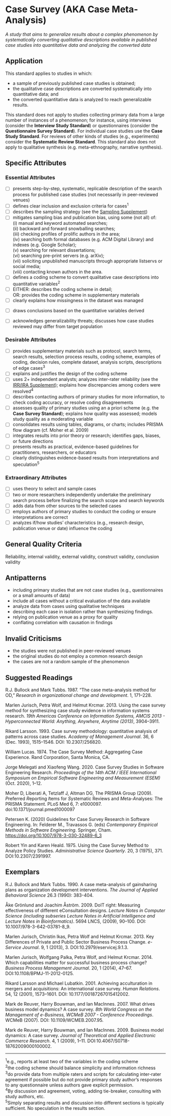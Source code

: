 # Case Survey (AKA Case Meta-Analysis)
<standard name="Case Survey">



*<desc>A study that aims to generalize results about a complex phenomenon by systematically converting qualitative descriptions available in published case studies into quantitative data and analyzing the converted data</desc>*



## Application

This standard applies to studies in which:
-	a sample of previously published case studies is obtained; 
-	the qualitative case descriptions are converted systematically into quantitative data; and
-	the converted quantitative data is analyzed to reach generalizable results.

This standard does not apply to studies collecting primary data from a large number of instances of a phenomenon; for instance, using interviews (consider the **Interview Study Standard**) or questionnaires (consider the **Questionnaire Survey Standard**). For individual case studies use the **Case Study Standard**. For reviews of other kinds of studies (e.g., experiments) consider the **Systematic Review Standard**. This standard also does not apply to qualitative synthesis (e.g. meta-ethnography, narrative synthesis). 

## Specific Attributes

### Essential Attributes
<checklist name="Essential">

<intro>


<method>

- [ ]   presents step-by-step, systematic, replicable description of the search process for published case studies (not necessarily in peer-reviewed venues)
- [ ]   defines clear inclusion and exclusion criteria for cases<sup><a class="footnote footnote_ref">1</a></sup>
- [ ]   describes the sampling strategy (see the [Sampling Supplement](https://github.com/acmsigsoft/EmpiricalStandards/blob/master/docs/supplements/Sampling.md))
- [ ]   mitigates sampling bias and publication bias, using some (not all) of:   
(i) manual and keyword automated searches;   
(ii) backward and forward snowballing searches;   
(iii) checking profiles of prolific authors in the area;   
(iv) searching both formal databases (e.g. ACM Digital Library) and indexes (e.g. Google Scholar);   
(v) searching for relevant dissertations;  
(vi) searching pre-print servers (e.g. arXiv);   
(vii) soliciting unpublished manuscripts through appropriate listservs or social media;   
(viii) contacting known authors in the area.   
- [ ]   defines a coding scheme to convert qualitative case descriptions into quantitative variables<sup><a class="footnote footnote_ref">2</a></sup>
- [ ]   EITHER: describes the coding scheme in detail;   
OR: provides the coding scheme in supplementary materials
- [ ]   clearly explains how missingness in the dataset was managed

<results>

- [ ]   draws conclusions based on the quantitative variables derived

<discussion>

- [ ]   acknowledges generalizability threats; discusses how case studies reviewed may differ from target population

<other>  
  
</checklist>

### Desirable Attributes
<checklist name="Desirable">

- [ ]   provides supplementary materials such as  protocol, search terms, search results, selection process results, coding scheme, examples of coding, decision rules, complete dataset, analysis scripts, descriptions of edge cases<sup><a class="footnote footnote_ref">3</a></sup>
- [ ]   explains and justifies the design of the coding scheme 
- [ ]   uses 2+ independent analysts; analyzes inter-rater reliability (see the [IRR/IRA Supplement](https://github.com/acmsigsoft/EmpiricalStandards/blob/master/docs/supplements/InterRaterReliabilityAndAgreement.md)); explains how discrepancies among coders were resolved<sup><a class="footnote footnote_ref">4</a></sup>
- [ ]   describes contacting authors of primary studies for more information, to check coding accuracy, or resolve coding disagreements
- [ ]   assesses quality of primary studies using an a priori scheme (e.g. the **Case Survey Standard**); explains how quality was assessed; models study quality as a moderating variable  
- [ ]   consolidates results using tables, diagrams, or charts; includes PRISMA flow diagram (cf. Moher et al. 2009)
- [ ]   integrates results into prior theory or research; identifies gaps, biases, or future directions
- [ ]   presents results as practical, evidence-based guidelines for practitioners, researchers, or educators
- [ ]   clearly distinguishes evidence-based results from interpretations and speculation<sup><a class="footnote footnote_ref">5</a></sup>
</checklist>

### Extraordinary Attributes
<checklist name="Extraordinary">

- [ ]   uses theory to select and sample cases
- [ ]   two or more researchers independently undertake the preliminary search process before finalizing the search scope and search keywords
- [ ]   adds data from other sources to the selected cases
- [ ]   employs authors of primary studies to conduct the coding or ensure interpretations are correct
- [ ]   analyzes if/how studies’ characteristics (e.g., research design, publication venue or date) influence the coding
</checklist>

## General Quality Criteria

Reliability, internal validity, external validity, construct validity, conclusion validity

## Antipatterns

-	including primary studies that are not case studies (e.g., questionnaires or a small amounts of data) 
-	include all cases without a critical evaluation of the data available  
-	analyze data from cases using qualitative techniques  
-	describing each case in isolation rather than synthesizing findings. 
-	relying on publication venue as a proxy for quality
-	conflating correlation with causation in findings 

## Invalid Criticisms

-	the studies were not published in peer-reviewed venues
-	the original studies do not employ a common research design
-	the cases are not a random sample of the phenomenon

## Suggested Readings

R.J. Bullock and Mark Tubbs. 1987. “The case meta-analysis method for OD,” *Research in organizational change and development*.  1, 171–228.

Marlen Jurisch, Petra Wolf, and Helmut Krcmar. 2013. Using the case survey method for synthesizing case study evidence in information systems research. *19th Americas Conference on Information Systems, AMCIS 2013 - Hyperconnected World: Anything, Anywhere, Anytime (2013)*, 3904–3911.

Rikard Larsson. 1993. Case survey methodology: quantitative analysis of patterns across case studies. *Academy of Management Journal*. 36, 6 (Dec. 1993), 1515–1546. DOI: 10.2307/256820.

William Lucas. 1974. The Case Survey Method: Aggregating Case Experience. Rand Corporation, Santa Monica, CA.

Jorge Melegati and Xiaofeng Wang. 2020. Case Survey Studies in Software Engineering Research. *Proceedings of the 14th ACM / IEEE International Symposium on Empirical Software Engineering and Measurement (ESEM)* (Oct. 2020), 1–12.

Moher D, Liberati A, Tetzlaff J, Altman DG, The PRISMA Group (2009). *P*referred *R*eporting *I*tems for *S*ystematic Reviews and *M*eta-*A*nalyses: The PRISMA Statement. PLoS Med 6, 7: e1000097. doi:10.1371/journal.pmed1000097  
  
Petersen K. (2020) Guidelines for Case Survey Research in Software Engineering. In: Felderer M., Travassos G. (eds) _Contemporary Empirical Methods in Software Engineering_. Springer, Cham. https://doi.org/10.1007/978-3-030-32489-6_3
  
Robert Yin and Karen Heald. 1975. Using the Case Survey Method to Analyze Policy Studies. *Administrative Science Quarterly*. 20, 3 (1975), 371. DOI:10.2307/2391997.


## Exemplars

R.J. Bullock and Mark Tubbs. 1990. A case meta-analysis of gainsharing plans as organization development interventions. *The Journal of Applied Behavioral Science* 26.3 (1990): 383-404.

Åke Grönlund and Joachim Åström. 2009. DoIT right: Measuring effectiveness of different eConsultation designs. *Lecture Notes in Computer Science (including subseries Lecture Notes in Artificial Intelligence and Lecture Notes in Bioinformatics)*. 5694 LNCS, (2009), 90–100. DOI: 10.1007/978-3-642-03781-8_9.

Marlen Jurisch, Christin Ikas, Petra Wolf and Helmut Krcmar. 2013. Key Differences of Private and Public Sector Business Process Change. *e-Service Journal*. 9, 1 (2013), 3. DOI:10.2979/eservicej.9.1.3.

Marlen Jurisch, Wolfgang Palka, Petra Wolf, and Helmut Krcmar. 2014. Which capabilities matter for successful business process change? *Business Process Management Journal*. 20, 1 (2014), 47–67. DOI:10.1108/BPMJ-11-2012-0125.

Rikard Larsson and Michael Lubatkin. 2001. Achieving acculturation in mergers and acquisitions: An international case survey. _Human Relations_. 54, 12 (2001), 1573–1601. DOI: 10.1177/00187267015412002.

Mark de Reuver, Harry Bouwman, and Ian MacInnes. 2007. What drives business model dynamics? A case survey. *8th World Congress on the Management of e-Business, WCMeB 2007 - Conference Proceedings*. WCMeB (2007). DOI: 10.1109/WCMEB.2007.95.

Mark de Reuver, Harry Bouwman, and Ian MacInnes. 2009. Business model dynamics: A case survey. *Journal of Theoretical and Applied Electronic Commerce Research*. 4, 1 (2009), 1–11. DOI:10.4067/S0718-18762009000100002.

---
<footnote><sup><a class="footnote footnote_text">1</a></sup>e.g., reports at least two of the variables in the coding scheme</footnote><br>
<footnote><sup><a class="footnote footnote_text">2</a></sup>the coding scheme should balance simplicity and information richness</footnote><br>
<footnote><sup><a class="footnote footnote_text">3</a></sup>do provide data from multiple raters and scripts for calculating inter-rater agreement if possible but do not provide primary study author’s responses to any questionnaire unless authors gave explicit permission.</footnote><br> 
<footnote><sup><a class="footnote footnote_text">4</a></sup>By discussion and agreement, voting, adding tie-breaker, consulting with study authors, etc.</footnote><br>
<footnote><sup><a class="footnote footnote_text">5</a></sup>Simply separating results and discussion into different sections is typically sufficient. No speculation in the results section.</footnote><br>
</standard>



